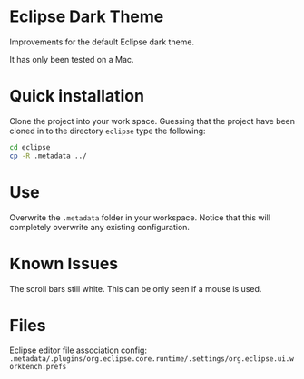 # Eclipse Dark Theme

Improvements for the default Eclipse dark theme.

It has only been tested on a Mac.

# Quick installation

Clone the project into your work space. Guessing that the project have been cloned in to the directory `eclipse` type the following:

```bash
cd eclipse
cp -R .metadata ../
```

# Use

Overwrite the `.metadata` folder in your workspace. Notice that this will completely overwrite any existing configuration.

# Known Issues

The scroll bars still white. This can be only seen if a mouse is used.

# Files

Eclipse editor file association config: `.metadata/.plugins/org.eclipse.core.runtime/.settings/org.eclipse.ui.workbench.prefs`

